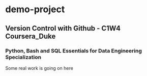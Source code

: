 # demo-project
## Version Control with Github - C1W4 Coursera_Duke
### Python, Bash and SQL Essentials for Data Engineering Specialization

Some real work is going on here
